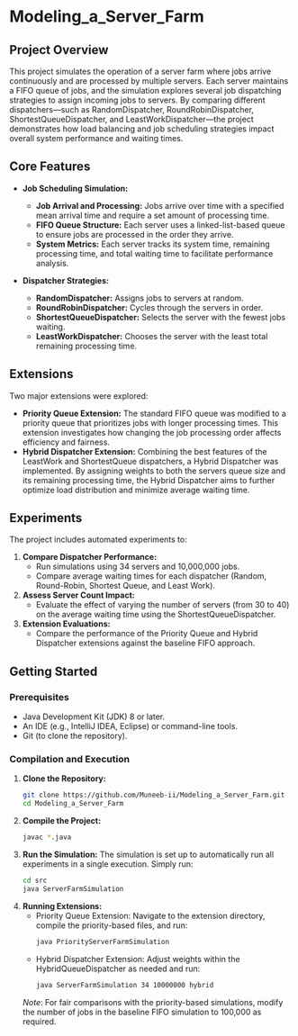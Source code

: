 # Modeling_a_Server_Farm

## Project Overview
This project simulates the operation of a server farm where jobs arrive continuously and are processed by multiple servers. Each server maintains a FIFO queue of jobs, and the simulation explores several job dispatching strategies to assign incoming jobs to servers. By comparing different dispatchers—such as RandomDispatcher, RoundRobinDispatcher, ShortestQueueDispatcher, and LeastWorkDispatcher—the project demonstrates how load balancing and job scheduling strategies impact overall system performance and waiting times.

## Core Features
- **Job Scheduling Simulation:**
  - **Job Arrival and Processing:** Jobs arrive over time with a specified mean arrival time and require a set amount of processing time.
  - **FIFO Queue Structure:** Each server uses a linked-list-based queue to ensure jobs are processed in the order they arrive.
  - **System Metrics:** Each server tracks its system time, remaining processing time, and total waiting time to facilitate performance analysis.

- **Dispatcher Strategies:**
  - **RandomDispatcher:** Assigns jobs to servers at random.
  - **RoundRobinDispatcher:** Cycles through the servers in order.
  - **ShortestQueueDispatcher:** Selects the server with the fewest jobs waiting.
  - **LeastWorkDispatcher:** Chooses the server with the least total remaining processing time.

## Extensions
Two major extensions were explored:
- **Priority Queue Extension:** The standard FIFO queue was modified to a priority queue that prioritizes jobs with longer processing times. This extension investigates how changing the job processing order affects efficiency and fairness.
- **Hybrid Dispatcher Extension:** Combining the best features of the LeastWork and ShortestQueue dispatchers, a Hybrid Dispatcher was implemented. By assigning weights to both the servers queue size and its remaining processing time, the Hybrid Dispatcher aims to further optimize load distribution and minimize average waiting time.

## Experiments
The project includes automated experiments to:
1. **Compare Dispatcher Performance:** 
   - Run simulations using 34 servers and 10,000,000 jobs.
   - Compare average waiting times for each dispatcher (Random, Round-Robin, Shortest Queue, and Least Work).
2. **Assess Server Count Impact:**
   - Evaluate the effect of varying the number of servers (from 30 to 40) on the average waiting time using the ShortestQueueDispatcher.
3. **Extension Evaluations:**
   - Compare the performance of the Priority Queue and Hybrid Dispatcher extensions against the baseline FIFO approach.

## Getting Started

### Prerequisites
- Java Development Kit (JDK) 8 or later.
- An IDE (e.g., IntelliJ IDEA, Eclipse) or command-line tools.
- Git (to clone the repository).

### Compilation and Execution

1. **Clone the Repository:**
   ```bash
   git clone https://github.com/Muneeb-ii/Modeling_a_Server_Farm.git
   cd Modeling_a_Server_Farm
2. **Compile the Project:** 
   ```bash
   javac *.java
3. **Run the Simulation:**
   The simulation is set up to automatically run all experiments in a single execution. Simply run:
   ```bash
   cd src
   java ServerFarmSimulation
4. **Running Extensions:**
   - Priority Queue Extension: Navigate to the extension directory, compile the priority-based files, and run:
     ```bash
     java PriorityServerFarmSimulation
   - Hybrid Dispatcher Extension: Adjust weights within the HybridQueueDispatcher as needed and run:
     ```bash
     java ServerFarmSimulation 34 10000000 hybrid
   _Note_: For fair comparisons with the priority-based simulations, modify the number of jobs in the baseline FIFO simulation to 100,000 as required.
     
